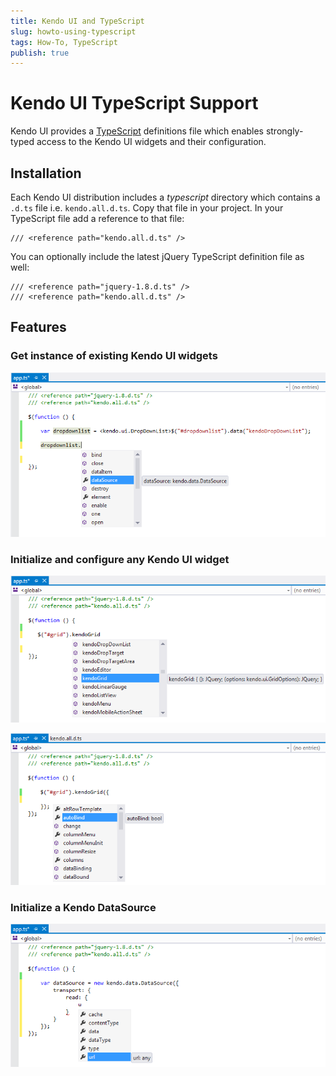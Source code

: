 ```yaml
---
title: Kendo UI and TypeScript
slug: howto-using-typescript
tags: How-To, TypeScript
publish: true
---
```


# Kendo UI TypeScript Support

Kendo UI provides a [TypeScript](http://www.typescriptlang.org/) definitions file which enables strongly-typed access to the Kendo UI widgets and their configuration.

## Installation

Each Kendo UI distribution includes a *typescript* directory which contains a `.d.ts` file i.e. `kendo.all.d.ts`. Copy that file in your project.
In your TypeScript file add a reference to that file:

    /// <reference path="kendo.all.d.ts" />

You can optionally include the latest jQuery TypeScript definition file as well:

    /// <reference path="jquery-1.8.d.ts" />
    /// <reference path="kendo.all.d.ts" />

## Features

### Get instance of existing Kendo UI widgets

![Get instante of existing Kendo UI widget](get-instance.png)

### Initialize and configure any Kendo UI widget

![All Kendo UI widgets](init.png)

![Configure a Kendo UI widget](configure.png)

### Initialize a Kendo DataSource

![Initialize a Kendo DataSource](datasource.png)

